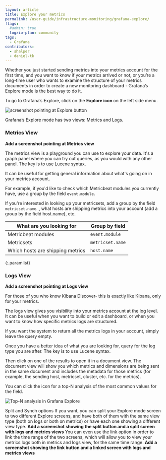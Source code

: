 ```yaml
---
layout: article
title: Explore your metrics
permalink: /user-guide/infrastructure-monitoring/grafana-explore/
flags:
  #admin: true
  logzio-plan: community
tags:
  - Grafana
contributors:
  - shalper
  - daniel-tk
---
```


Whether you just started sending metrics into your metrics account for the first time, and you want to know if your metrics arrived or not, or you’re a long-time user who wants to examine the structure of your metrics documents in order to create a new monitoring dashboard - Grafana’s Explore mode is the best way to do it.


To go to Grafana’s Explore, click on the **Explore icon <i class="far fa-compass"></i>** on the left side menu.

![screenshot pointing at Explore button]()

Grafana’s Explore mode has two views: Metrics and Logs.

### Metrics View

**Add a screenshot pointing at Metrics view**

The metrics view is a playground you can use to explore your data. It's a graph panel where you can try out queries, as you would with any other panel. The key is to use Lucene syntax.

It can be useful for getting general information about what's going on in your metrics account.

For example, if you'd like to check which Metricbeat modules you currently have, use a group by the field `event.module`. 


If you're interested in looking up your metricsets, add a group by the field `metricset.name`. , what hosts are shipping metrics into your account (add a group by the field host.name), etc.

| What are you looking for | Group by field |
|---|---|
| Metricbeat modules | `event.module` |
| Metricsets | `metricset.name` |
| Which hosts are shipping metrics | `host.name` |
{:.paramlist}


### Logs View

**Add a screenshot pointing at Logs view**

For those of you who know Kibana Discover- this is exactly like Kibana, only for your metrics.

The logs view gives you visibility into your metrics account at the log level.
It can be useful when you want to build or edit a dashboard, or when you want to know how specific metrics logs are structured. 

If you want the system to return all the metrics logs in your account, simply leave the query empty.

Once you have a better idea of what you are looking for, query for the log type you are after. The key is to use Lucene syntax.

Then click on one of the results to open it in a document view. The document view will show you which metrics and dimensions are being sent in the same document and includes the metadata for those metrics (for example, the sending host, metricset, cluster, etc. for the metrics). 

You can click the <i class="fas fa-signal"></i> icon for a top-N analysis of the most common values for the field.

![Top-N analysis in Grafana Explore](https://dytvr9ot2sszz.cloudfront.net/logz-docs/grafana/top-n-grafana-explore.png)


Split and Synch options
If you want, you can split your Explore mode screen to two different Explore screens, and have both of them with the same view type (both on logs or both on metrics) or have each one showing a different view type.
**Add a screenshot showing the split button and a split screen with logs and metrics views**
You can even use the link option in order to link the time range of the two screens, which will allow you to view your metrics logs both in metrics and logs view, for the same time range.
**Add a screenshot showing the link button and a linked screen with logs and metrics views**
